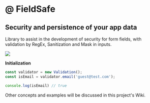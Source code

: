 # @ FieldSafe
## Security and persistence of your app data

Library to assist in the development of security for form fields, with validation by RegEx, Sanitization and Mask in inputs.

<img src="https://media.giphy.com/media/v1.Y2lkPTc5MGI3NjExYjM4NmJhNjgyN2UwODZmNGYxMzg5MjMzNmVmZDZhMjJmMGFiZmExOCZjdD1n/BCynwkFZDX85SsXSuR/giphy.gif">

__Initialization__

```js
const validator = new Validation();
const isEmail = validator.email('guest@test.com');

console.log(isEmail) // true
```

Other concepts and examples will be discussed in this project's Wiki.

